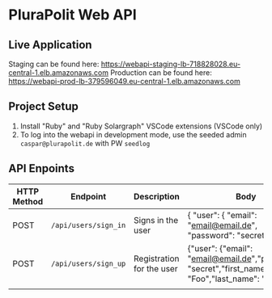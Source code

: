 # PluraPolit Web API

## Live Application

Staging can be found here: https://webapi-staging-lb-718828028.eu-central-1.elb.amazonaws.com
Production can be found here: https://webapi-prod-lb-379596049.eu-central-1.elb.amazonaws.com

## Project Setup
1. Install "Ruby" and "Ruby Solargraph" VSCode extensions (VSCode only)
2. To log into the webapi in development mode, use the seeded admin `caspar@plurapolit.de` with PW `seedlog`

## API Enpoints

| HTTP Method | Endpoint  |  Description |  Body |
|---|---|---|---|
|POST| `/api/users/sign_in`  | Signs in the user  | { "user": { "email": "email@email.de", "password": "secret"}} | 
|POST| `/api/users/sign_up`  |  Registration for the user | {"user": {"email": "email@email.de","password": "secret","first_name": "Foo","last_name": "Bar"}}
|   |   |   |

